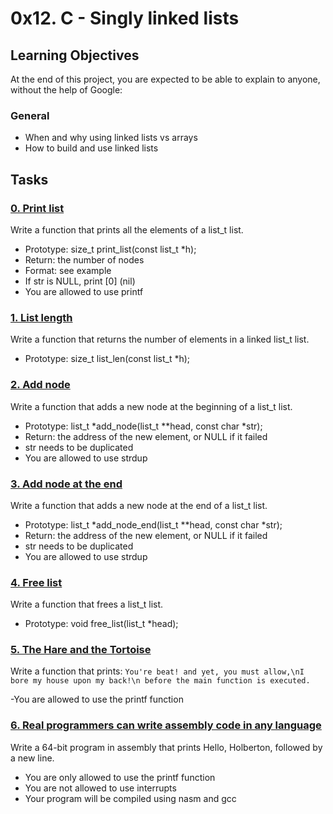 # 0x12. C - Singly linked lists
## Learning Objectives
At the end of this project, you are expected to be able to explain to anyone, without the help of Google:
### General
- When and why using linked lists vs arrays
- How to build and use linked lists
## Tasks
### [0. Print list](0-print_list.c)
Write a function that prints all the elements of a list_t list.
- Prototype: size_t print_list(const list_t *h);
- Return: the number of nodes
- Format: see example
- If str is NULL, print [0] (nil)
- You are allowed to use printf
### [1. List length](1-list_len.c)
Write a function that returns the number of elements in a linked list_t list.
- Prototype: size_t list_len(const list_t *h);
### [2. Add node](2-add_node.c)
Write a function that adds a new node at the beginning of a list_t list.
- Prototype: list_t *add_node(list_t **head, const char *str);
- Return: the address of the new element, or NULL if it failed
- str needs to be duplicated
- You are allowed to use strdup
### [3. Add node at the end](3-add_node_end.c)
Write a function that adds a new node at the end of a list_t list.
- Prototype: list_t *add_node_end(list_t **head, const char *str);
- Return: the address of the new element, or NULL if it failed
- str needs to be duplicated
- You are allowed to use strdup
### [4. Free list](4-free_list.c)
Write a function that frees a list_t list.
- Prototype: void free_list(list_t *head);
### [5. The Hare and the Tortoise](100-first.c)
Write a function that prints: `You're beat! and yet, you must allow,\nI bore my house upon my back!\n before the main function is executed.`

-You are allowed to use the printf function
### [6. Real programmers can write assembly code in any language](101-hello_holberton.asm)
Write a 64-bit program in assembly that prints Hello, Holberton, followed by a new line.
- You are only allowed to use the printf function
- You are not allowed to use interrupts
- Your program will be compiled using nasm and gcc
